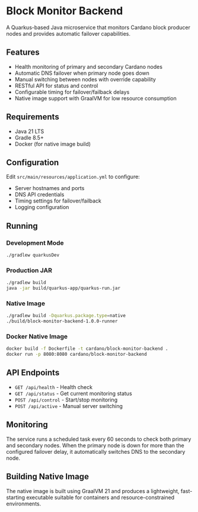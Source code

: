 # Block Monitor Backend

A Quarkus-based Java microservice that monitors Cardano block producer nodes and provides automatic failover capabilities.

## Features

- Health monitoring of primary and secondary Cardano nodes
- Automatic DNS failover when primary node goes down
- Manual switching between nodes with override capability
- RESTful API for status and control
- Configurable timing for failover/failback delays
- Native image support with GraalVM for low resource consumption

## Requirements

- Java 21 LTS
- Gradle 8.5+
- Docker (for native image build)

## Configuration

Edit `src/main/resources/application.yml` to configure:

- Server hostnames and ports
- DNS API credentials
- Timing settings for failover/failback
- Logging configuration

## Running

### Development Mode
```bash
./gradlew quarkusDev
```

### Production JAR
```bash
./gradlew build
java -jar build/quarkus-app/quarkus-run.jar
```

### Native Image
```bash
./gradlew build -Dquarkus.package.type=native
./build/block-monitor-backend-1.0.0-runner
```

### Docker Native Image
```bash
docker build -f Dockerfile -t cardano/block-monitor-backend .
docker run -p 8080:8080 cardano/block-monitor-backend
```

## API Endpoints

- `GET /api/health` - Health check
- `GET /api/status` - Get current monitoring status
- `POST /api/control` - Start/stop monitoring
- `POST /api/active` - Manual server switching

## Monitoring

The service runs a scheduled task every 60 seconds to check both primary and secondary nodes. When the primary node is down for more than the configured failover delay, it automatically switches DNS to the secondary node.

## Building Native Image

The native image is built using GraalVM 21 and produces a lightweight, fast-starting executable suitable for containers and resource-constrained environments.